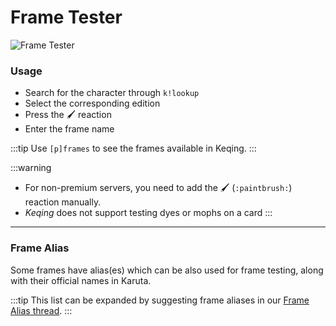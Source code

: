 # Frame Tester

![Frame Tester](https://cdn.discordapp.com/attachments/867945490786959382/942425919535071282/frametestermanually.gif ':size=100%')

### Usage
- Search for the character through `k!lookup`
- Select the corresponding edition
- Press the 🖌️ reaction
- Enter the frame name

:::tip
Use `[p]frames` to see the frames available in Keqing.
:::

:::warning
- For non-premium servers, you need to add the 🖌️ (`:paintbrush:`) reaction manually.
- *Keqing* does not support testing dyes or mophs on a card
:::

---

### Frame Alias

Some frames have alias(es) which can be also used for frame testing, along with their official names in Karuta. 

:::tip
This list can be expanded by suggesting frame aliases in our [Frame Alias thread](https://discord.com/channels/867089739224317994/896952847713849344).
:::

